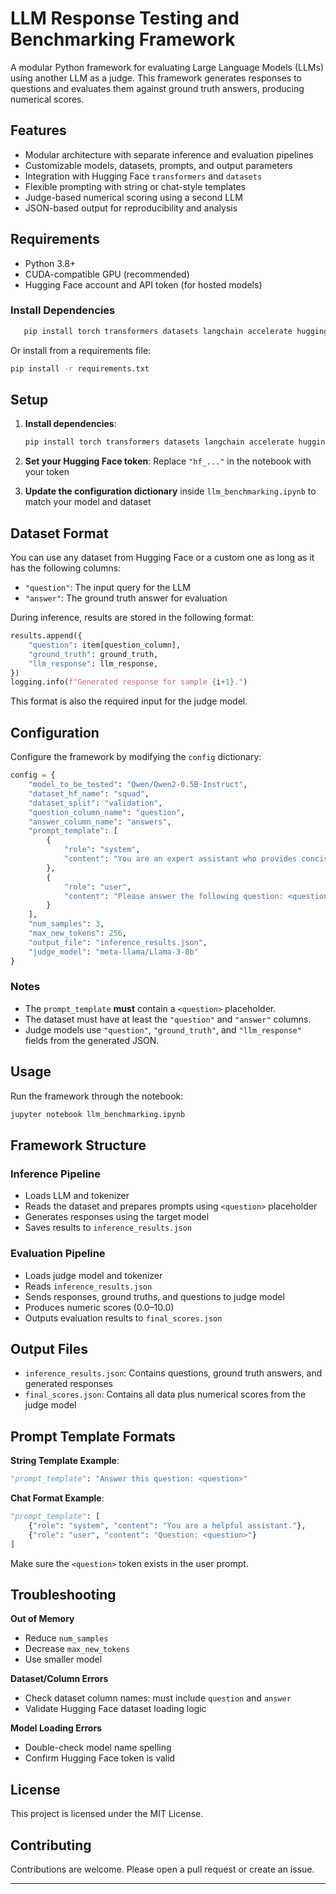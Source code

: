 # LLM Response Testing and Benchmarking Framework

A modular Python framework for evaluating Large Language Models (LLMs) using another LLM as a judge. This framework generates responses to questions and evaluates them against ground truth answers, producing numerical scores.

## Features

* Modular architecture with separate inference and evaluation pipelines
* Customizable models, datasets, prompts, and output parameters
* Integration with Hugging Face `transformers` and `datasets`
* Flexible prompting with string or chat-style templates
* Judge-based numerical scoring using a second LLM
* JSON-based output for reproducibility and analysis

## Requirements

* Python 3.8+
* CUDA-compatible GPU (recommended)
* Hugging Face account and API token (for hosted models)

### Install Dependencies

```bash
   pip install torch transformers datasets langchain accelerate huggingface-hub
```

Or install from a requirements file:

```bash
pip install -r requirements.txt
```

## Setup

1. **Install dependencies**:

   ```bash
   pip install torch transformers datasets langchain accelerate huggingface-hub
   ```

2. **Set your Hugging Face token**:
   Replace `"hf_..."` in the notebook with your token

3. **Update the configuration dictionary** inside `llm_benchmarking.ipynb` to match your model and dataset

## Dataset Format

You can use any dataset from Hugging Face or a custom one as long as it has the following columns:

* `"question"`: The input query for the LLM
* `"answer"`: The ground truth answer for evaluation

During inference, results are stored in the following format:

```python
results.append({
    "question": item[question_column],
    "ground_truth": ground_truth,
    "llm_response": llm_response,
})
logging.info(f"Generated response for sample {i+1}.")
```

This format is also the required input for the judge model.

## Configuration

Configure the framework by modifying the `config` dictionary:

```python
config = {
    "model_to_be_tested": "Qwen/Qwen2-0.5B-Instruct",
    "dataset_hf_name": "squad",
    "dataset_split": "validation",
    "question_column_name": "question",
    "answer_column_name": "answers",
    "prompt_template": [
        {
            "role": "system",
            "content": "You are an expert assistant who provides concise and accurate answers."
        },
        {
            "role": "user",
            "content": "Please answer the following question: <question>"
        }
    ],
    "num_samples": 3,
    "max_new_tokens": 256,
    "output_file": "inference_results.json",
    "judge_model": "meta-llama/Llama-3-8b"
}
```

### Notes

* The `prompt_template` **must** contain a `<question>` placeholder.
* The dataset must have at least the `"question"` and `"answer"` columns.
* Judge models use `"question"`, `"ground_truth"`, and `"llm_response"` fields from the generated JSON.

## Usage

Run the framework through the notebook:

```bash
jupyter notebook llm_benchmarking.ipynb
```

## Framework Structure

### Inference Pipeline

* Loads LLM and tokenizer
* Reads the dataset and prepares prompts using `<question>` placeholder
* Generates responses using the target model
* Saves results to `inference_results.json`

### Evaluation Pipeline

* Loads judge model and tokenizer
* Reads `inference_results.json`
* Sends responses, ground truths, and questions to judge model
* Produces numeric scores (0.0–10.0)
* Outputs evaluation results to `final_scores.json`

## Output Files

* `inference_results.json`: Contains questions, ground truth answers, and generated responses
* `final_scores.json`: Contains all data plus numerical scores from the judge model

## Prompt Template Formats

**String Template Example**:

```python
"prompt_template": "Answer this question: <question>"
```

**Chat Format Example**:

```python
"prompt_template": [
    {"role": "system", "content": "You are a helpful assistant."},
    {"role": "user", "content": "Question: <question>"}
]
```

Make sure the `<question>` token exists in the user prompt.

## Troubleshooting

**Out of Memory**

* Reduce `num_samples`
* Decrease `max_new_tokens`
* Use smaller model

**Dataset/Column Errors**

* Check dataset column names: must include `question` and `answer`
* Validate Hugging Face dataset loading logic

**Model Loading Errors**

* Double-check model name spelling
* Confirm Hugging Face token is valid

## License

This project is licensed under the MIT License.

## Contributing

Contributions are welcome. Please open a pull request or create an issue.

---

